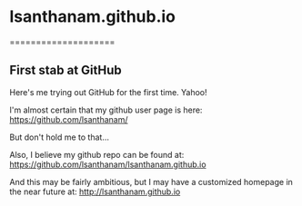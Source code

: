 <html>
<head>
<title>Check out this homepage, y'all!</title>
</head>

<body>
<h1>lsanthanam.github.io </h1>
====================

<h2> First stab at GitHub </h2>

Here's me trying out GitHub for the first time. Yahoo!

I'm almost certain that my github user page is here:
https://github.com/lsanthanam/

But don't hold me to that...

Also, I believe my github repo can be found at:
https://github.com/lsanthanam/lsanthanam.github.io

And this may be fairly ambitious, but I may have a customized homepage in the near future at:
http://lsanthanam.github.io

</body>
</html>
